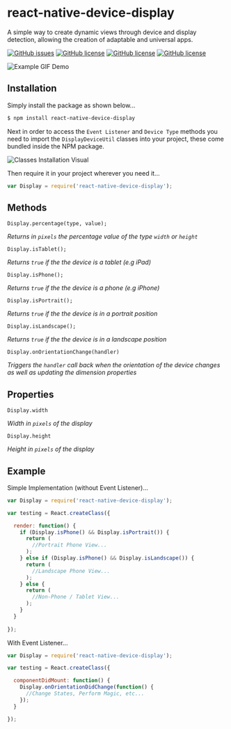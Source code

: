 # react-native-device-display
A simple way to create dynamic views through device and display detection, allowing the creation of adaptable and universal apps.

[![GitHub issues](https://img.shields.io/github/issues/kkjdaniel/react-native-device-display.svg)](https://github.com/kkjdaniel/react-native-device-display/issues)
[![GitHub license](https://img.shields.io/badge/license-GPLv2-blue.svg)](https://raw.githubusercontent.com/kkjdaniel/react-native-device-display/master/LICENSE)
[![GitHub license](https://img.shields.io/npm/v/react-native-device-display.svg)](https://www.npmjs.com/package/react-native-device-display)
[![GitHub license](https://img.shields.io/npm/dm/react-native-device-display.svg)](https://www.npmjs.com/package/react-native-device-display)


![Example GIF Demo](http://i.imgur.com/RKYZf3i.gif)

## Installation

Simply install the package as shown below...
```sh
$ npm install react-native-device-display
```

Next in order to access the `Event Listener` and `Device Type` methods you need to import the `DisplayDeviceUtil` classes into your project, these come bundled inside the NPM package.

![Classes Installation Visual](http://i.imgur.com/vT2qGfr.png)

Then require it in your project wherever you need it...
```javascript
var Display = require('react-native-device-display');
```

## Methods

`Display.percentage(type, value);`

*Returns in `pixels` the percentage value of the type `width` or `height`*

`Display.isTablet();`

*Returns `true` if the the device is a tablet (e.g iPad)*

`Display.isPhone();`

*Returns `true` if the the device is a phone (e.g iPhone)*

`Display.isPortrait();`

*Returns `true` if the the device is in a portrait position*

`Display.isLandscape();`

*Returns `true` if the the device is in a landscape position*

`Display.onOrientationChange(handler)`

*Triggers the `handler` call back when the orientation of the device changes as well as updating the dimension properties*

## Properties

`Display.width`

*Width in `pixels` of the display*

`Display.height`

*Height in `pixels` of the display*

## Example

Simple Implementation (without Event Listener)...

```javascript
var Display = require('react-native-device-display');

var testing = React.createClass({

  render: function() {
    if (Display.isPhone() && Display.isPortrait()) {
      return (
        //Portrait Phone View...
      );
    } else if (Display.isPhone() && Display.isLandscape()) {
      return (
        //Landscape Phone View...
      );
    } else {
      return (
        //Non-Phone / Tablet View...
      );
    }
  }
  
});
```

With Event Listener...

```javascript
var Display = require('react-native-device-display');

var testing = React.createClass({

  componentDidMount: function() {
    Display.onOrientationDidChange(function() {
      //Change States, Perform Magic, etc...
    });
  }

});
```
